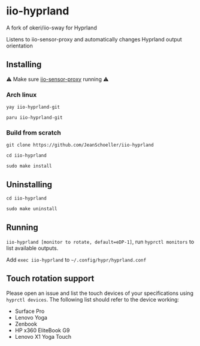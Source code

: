 # iio-hyprland
A fork of okeri/iio-sway for Hyprland

Listens to iio-sensor-proxy and automatically changes Hyprland output orientation

## Installing 

:warning: Make sure [iio-sensor-proxy](https://gitlab.freedesktop.org/hadess/iio-sensor-proxy/) running :warning:

### Arch linux

`yay iio-hyprland-git`

`paru iio-hyprland-git`

### Build from scratch

```
git clone https://github.com/JeanSchoeller/iio-hyprland

cd iio-hyprland

sudo make install
```

## Uninstalling 
```
cd iio-hyprland

sudo make uninstall
```

## Running
`iio-hyprland [monitor to rotate, default=eDP-1]`, run `hyprctl monitors` to list available outputs.

Add `exec iio-hyprland` to `~/.config/hypr/hyprland.conf`

## Touch rotation support

Please open an issue and list the touch devices of your specifications using `hyprctl devices`. The following list should refer to the device working:

* Surface Pro
* Lenovo Yoga
* Zenbook
* HP x360 EliteBook G9
* Lenovo X1 Yoga Touch
